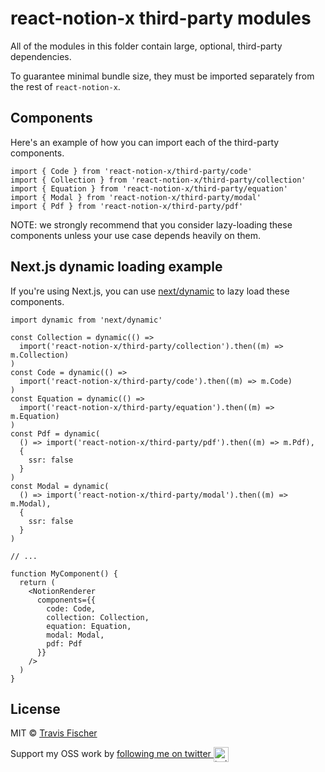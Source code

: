 # react-notion-x third-party modules

All of the modules in this folder contain large, optional, third-party dependencies.

To guarantee minimal bundle size, they must be imported separately from the rest of `react-notion-x`.

## Components

Here's an example of how you can import each of the third-party components.

```tsx
import { Code } from 'react-notion-x/third-party/code'
import { Collection } from 'react-notion-x/third-party/collection'
import { Equation } from 'react-notion-x/third-party/equation'
import { Modal } from 'react-notion-x/third-party/modal'
import { Pdf } from 'react-notion-x/third-party/pdf'
```

NOTE: we strongly recommend that you consider lazy-loading these components unless your use case depends heavily on them.

## Next.js dynamic loading example

If you're using Next.js, you can use [next/dynamic](https://nextjs.org/docs/advanced-features/dynamic-import) to lazy load these components.

```tsx
import dynamic from 'next/dynamic'

const Collection = dynamic(() =>
  import('react-notion-x/third-party/collection').then((m) => m.Collection)
)
const Code = dynamic(() =>
  import('react-notion-x/third-party/code').then((m) => m.Code)
)
const Equation = dynamic(() =>
  import('react-notion-x/third-party/equation').then((m) => m.Equation)
)
const Pdf = dynamic(
  () => import('react-notion-x/third-party/pdf').then((m) => m.Pdf),
  {
    ssr: false
  }
)
const Modal = dynamic(
  () => import('react-notion-x/third-party/modal').then((m) => m.Modal),
  {
    ssr: false
  }
)

// ...

function MyComponent() {
  return (
    <NotionRenderer
      components={{
        code: Code,
        collection: Collection,
        equation: Equation,
        modal: Modal,
        pdf: Pdf
      }}
    />
  )
}
```

## License

MIT © [Travis Fischer](https://transitivebullsh.it)

Support my OSS work by <a href="https://twitter.com/transitive_bs">following me on twitter <img src="https://storage.googleapis.com/saasify-assets/twitter-logo.svg" alt="twitter" height="24px" align="center"></a>
